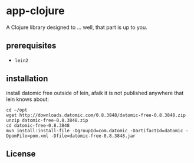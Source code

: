 # app-clojure

A Clojure library designed to ... well, that part is up to you.

## prerequisites

* `lein2`

## installation

install datomic free outside of lein, afaik it is not published anywhere that lein knows about:

    cd ~/opt
    wget http://downloads.datomic.com/0.8.3848/datomic-free-0.8.3848.zip
    unzip datomic-free-0.8.3848.zip
    cd datomic-free-0.8.3848
    mvn install:install-file -DgroupId=com.datomic -DartifactId=datomic -DpomFile=pom.xml -Dfile=datomic-free-0.8.3848.jar



## License
